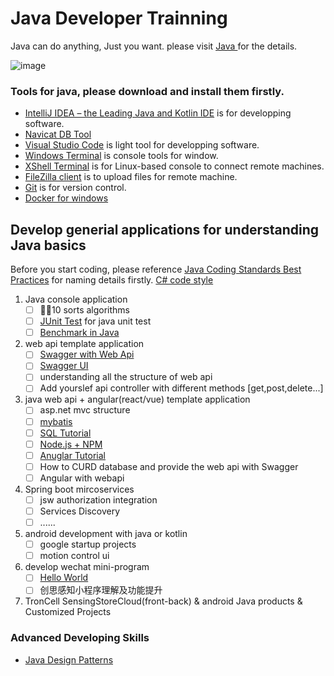 # Java Developer Trainning

Java can do anything, Just you want. please visit [ Java ](https://docs.oracle.com/javase/tutorial/) for the details.

![image](https://github.com/troncell/JavaDeveloperTraining/assets/3402267/8c19cce5-9a85-4114-9cd3-80b8be97b221)



### Tools for java, please download and install them firstly.

*  [IntelliJ IDEA – the Leading Java and Kotlin IDE](https://www.jetbrains.com/idea/) is for developping software.
*  [Navicat DB Tool](https://navicat.com/en/download/navicat-premium)
*  [Visual Studio Code](https://code.visualstudio.com/) is light tool for developping software.
*  [Windows Terminal](https://docs.microsoft.com/en-us/windows/terminal/install#:~:text=%20Set%20your%20default%20terminal%20application%20%28%20Preview%29,as%20the%20Default%20terminal%20application%20setting.%20More%20) is console tools for window.
*  [XShell Terminal](https://www.xshell.com/en/xshell/) is for Linux-based console to connect remote machines.
*  [FileZilla client](https://filezilla-project.org/) is to upload files for remote machine.
*  [Git](https://gitforwindows.org/) is for version control.
*  [Docker for windows](https://hub.docker.com/editions/community/docker-ce-desktop-windows)

## Develop generial applications for understanding Java basics

Before you start coding, please reference [Java Coding Standards Best Practices](https://www.oracle.com/java/technologies/javase/codeconventions-introduction.html) for naming details firstly.
[C# code style](https://www.oracle.com/java/technologies/javase/codeconventions-introduction.html)
1. Java console application
    - [ ] :rainbow_flag:10 sorts algorithms
    - [ ] [JUnit Test]([https://xunit.net/](https://junit.org/junit5/)) for java unit test
    - [ ] [Benchmark in Java]([https://benchmarkdotnet.org/articles/overview.html](https://www.baeldung.com/java-microbenchmark-harness))

2. web api template application
    - [ ] [Swagger with Web Api](https://www.baeldung.com/swagger-2-documentation-for-spring-rest-api)
    - [ ] [Swagger UI](https://swagger.io/tools/swagger-ui/)
    - [ ] understanding all the structure of web api
    - [ ] Add yourslef api controller with different methods [get,post,delete...]
    
3. java web api + angular(react/vue) template application
    - [ ] asp.net mvc structure
    - [ ] [mybatis](https://mybatis.org/mybatis-3/)
    - [ ] [SQL Tutorial](https://www.dofactory.com/sql)
    - [ ] [Node.js + NPM](https://nodejs.org/en/about/)
    - [ ] [Anuglar Tutorial](https://angular.io/)
    - [ ] How to CURD database and provide the web api with Swagger
    - [ ] Angular with webapi
    
4. Spring boot mircoservices
    - [ ] jsw authorization integration
    - [ ] Services  Discovery
    - [ ] ......
    
5. android development with java or kotlin
    - [ ] google startup projects
    - [ ] motion control ui
    
6. develop wechat mini-program
    - [ ] [Hello World](https://developers.weixin.qq.com/miniprogram/dev/framework/quickstart/getstart.html)
    - [ ] 创思感知小程序理解及功能提升
7. TronCell SensingStoreCloud(front-back) & android Java products & Customized Projects



### Advanced Developing Skills

* [Java Design Patterns](https://www.javatpoint.com/design-patterns-in-java)
